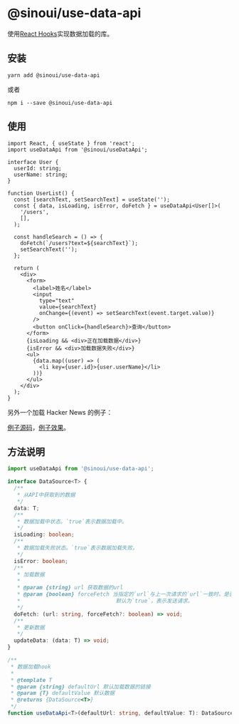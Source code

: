 # @sinoui/use-data-api

使用[React Hooks](https://zh-hans.reactjs.org/docs/hooks-intro.html)实现数据加载的库。

## 安装

```shell
yarn add @sinoui/use-data-api
```

或者

```shell
npm i --save @sinoui/use-data-api
```

## 使用

```tsx
import React, { useState } from 'react';
import useDataApi from '@sinoui/useDataApi';

interface User {
  userId: string;
  userName: string;
}

function UserList() {
  const [searchText, setSearchText] = useState('');
  const { data, isLoading, isError, doFetch } = useDataApi<User[]>(
    '/users',
    [],
  );

  const handleSearch = () => {
    doFetch(`/users?text=${searchText}`);
    setSearchText('');
  };

  return (
    <div>
      <form>
        <label>姓名</label>
        <input
          type="text"
          value={searchText}
          onChange={(event) => setSearchText(event.target.value)}
        />
        <button onClick={handleSearch}>查询</button>
      </form>
      {isLoading && <div>正在加载数据</div>}
      {isError && <div>加载数据失败</div>}
      <ul>
        {data.map((user) => (
          <li key={user.id}>{user.userName}</li>
        ))}
      </ul>
    </div>
  );
}
```

另外一个加载 Hacker News 的例子：

[例子源码](https://github.com/sinoui/use-data-api-example)，[例子效果](https://sinoui.github.io/use-data-api-example/)。

## 方法说明

```ts
import useDataApi from '@sinoui/use-data-api';

interface DataSource<T> {
  /**
   * 从API中获取到的数据
   */
  data: T;
  /**
   * 数据加载中状态。`true`表示数据加载中。
   */
  isLoading: boolean;
  /**
   * 数据加载失败状态。`true`表示数据加载失败。
   */
  isError: boolean;
  /**
   * 加载数据
   *
   * @param {string} url 获取数据的url
   * @param {boolean} forceFetch 当指定的`url`与上一次请求的`url`一致时，是否发送API请求。
   *                              默认为`true`，表示发送请求。
   */
  doFetch: (url: string, forceFetch?: boolean) => void;
  /**
   * 更新数据
   */
  updateData: (data: T) => void;
}

/**
 * 数据加载hook
 *
 * @template T
 * @param {string} defaultUrl 默认加载数据的链接
 * @param {T} defaultValue 默认数据
 * @returns {DataSource<T>}
 */
function useDataApi<T>(defaultUrl: string, defaultValue: T): DataSource<T>;
```
